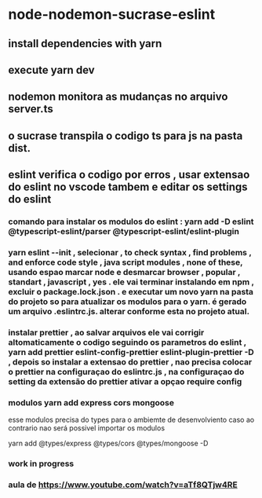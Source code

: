 # node-nodemon-sucrase-eslint
## install dependencies with yarn
## execute yarn dev
## nodemon monitora as mudanças no arquivo server.ts
## o sucrase transpila o codigo ts para js na pasta dist.
## eslint verifica o codigo por erros , usar extensao do eslint no vscode tambem e editar os settings do eslint
### comando para instalar os modulos do eslint :   yarn add -D eslint @typescript-eslint/parser @typescript-eslint/eslint-plugin
### yarn eslint --init  , selecionar , to check syntax , find problems , and enforce code style , java script modules , none of these, usando espao marcar node e desmarcar browser , popular , standart , javascript , yes . ele vai terminar instalando em npm , excluir o package.lock.json . e executar um novo yarn na pasta do projeto so para atualizar os modulos para o yarn.  é gerado um arquivo .eslintrc.js. alterar conforme esta no projeto atual.
### instalar prettier , ao salvar arquivos ele vai corrigir altomaticamente o codigo seguindo os parametros do eslint ,  yarn add prettier eslint-config-prettier eslint-plugin-prettier -D  , depois so instalar a extensao do prettier , nao precisa colocar o prettier na configuraçao do eslintrc.js , na configuraçao do setting da extensão do prettier ativar a opçao require config
### modulos  yarn add express cors mongoose

esse modulos precisa do types para o ambiemte de desenvolviento caso ao contrario nao será possivel importar os modulos 

yarn add @types/express @types/cors @types/mongoose -D
### work in progress
### aula de https://www.youtube.com/watch?v=aTf8QTjw4RE

